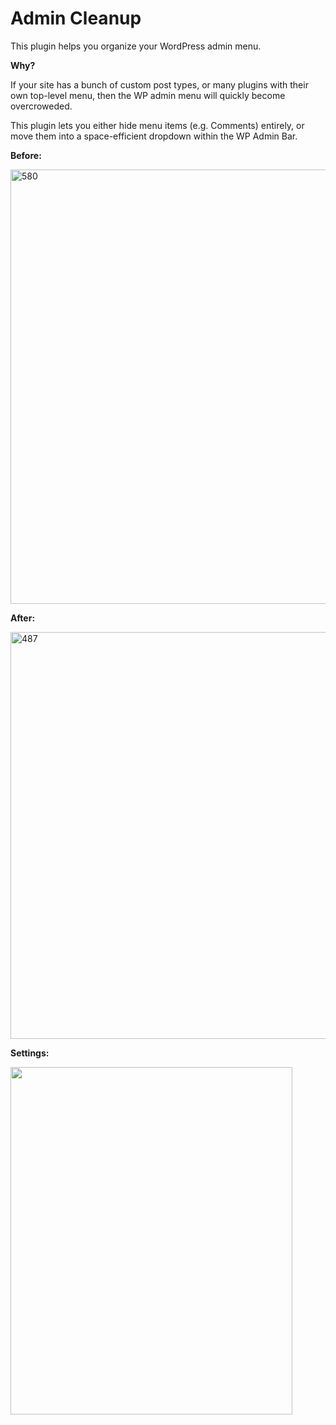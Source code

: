 # Admin Cleanup
This plugin helps you organize your WordPress admin menu.

**Why?**

If your site has a bunch of custom post types, or many plugins with their own top-level menu, then the WP admin menu will quickly become overcroweded.

This plugin lets you either hide menu items (e.g. Comments) entirely, or move them into a space-efficient dropdown within the WP Admin Bar.

**Before:**

<img src="http://i.imgur.com/F6y1NOH.png" width="695" height="" alt="580" />

**After:**

<img src="http://i.imgur.com/uNHMtqA.png" width="651" height="" alt="487" />

**Settings:**

<img src="http://i.imgur.com/y5eleHC.png" width="451" height="556" alt="" />
